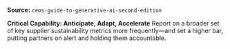 **Source:** `ceos-guide-to-generative-ai-second-edition`

**Critical Capability: Anticipate, Adapt, Accelerate**
Report on a broader set of key supplier sustainability metrics more frequently—and set a higher bar, putting partners on alert and holding them accountable.
